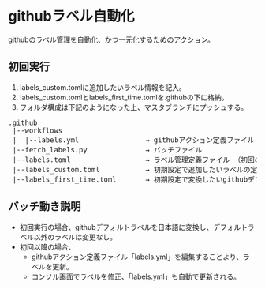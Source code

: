 # githubラベル自動化
githubのラベル管理を自動化、かつ一元化するためのアクション。
## 初回実行  
1. labels_custom.tomlに追加したいラベル情報を記入。  
2. labels_custom.tomlとlabels_first_time.tomlを.githubの下に格納。  
3. フォルダ構成は下記のようになった上、マスタブランチにプッシュする。  
<pre>
.github  
 |--workflows  
 |  |--labels.yml                → githubアクション定義ファイル
 |--fetch_labels.py              → バッチファイル  
 |--labels.toml                  → ラベル管理定義ファイル （初回の時、中身は関係ない）  
 |--labels_custom.toml           → 初期設定で追加したいラベルの定義ファイル （初回実行後は自動的に削除される）
 |--labels_first_time.toml       → 初期設定で変換したいgithubデフォルトラベルの定義ファイル （初回実行後は自動的に削除される）
</pre>   

## バッチ動き説明  
* 初回実行の場合、githubデフォルトラベルを日本語に変換し、デフォルトラベル以外のラベルは変更なし。
* 初回以降の場合、
  * githubアクション定義ファイル「labels.yml」を編集することより、ラベルを更新。
  * コンソル画面でラベルを修正、「labels.yml」も自動で更新される。
